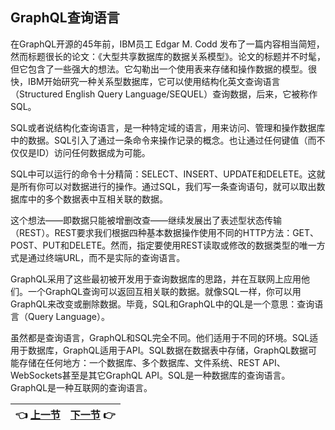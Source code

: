 ## GraphQL查询语言

在GraphQL开源的45年前，IBM员工 Edgar M. Codd 发布了一篇内容相当简短，然而标题很长的论文：《大型共享数据库的数据关系模型》。论文的标题并不时髦，但它包含了一些强大的想法。它勾勒出一个使用表来存储和操作数据的模型。很快，IBM开始研究一种关系型数据库，它可以使用结构化英文查询语言（Structured English Query Language/SEQUEL）查询数据，后来，它被称作SQL。  
  
SQL或者说结构化查询语言，是一种特定域的语言，用来访问、管理和操作数据库中的数据。SQL引入了通过一条命令来操作记录的概念。也让通过任何键值（而不仅仅是ID）访问任何数据成为可能。  
  
SQL中可以运行的命令十分精简：SELECT、INSERT、UPDATE和DELETE。这就是所有你可以对数据进行的操作。通过SQL，我们写一条查询语句，就可以取出数据库中的多个数据表中互相关联的数据。  
  
这个想法——即数据只能被增删改查——继续发展出了表述型状态传输（REST）。REST要求我们根据四种基本数据操作使用不同的HTTP方法：GET、POST、PUT和DELETE。然而，指定要使用REST读取或修改的数据类型的唯一方式是通过终端URL，而不是实际的查询语言。  
  
GraphQL采用了这些最初被开发用于查询数据库的思路，并在互联网上应用他们。一个GraphQL查询可以返回互相关联的数据。就像SQL一样，你可以用GraphQL来改变或删除数据。毕竟，SQL和GraphQL中的QL是一个意思：查询语言（Query Language）。  
  
虽然都是查询语言，GraphQL和SQL完全不同。他们适用于不同的环境。SQL适用于数据库，GraphQL适用于API。SQL数据在数据表中存储，GraphQL数据可能存储在任何地方：一个数据库、多个数据库、文件系统、REST API、WebSockets甚至是其它GraphQL API。SQL是一种数据库的查询语言。GraphQL是一种互联网的查询语言。  

| :point_left: [上一节](/ch02_04.md) | [下一节](/ch03_01.md) :point_right: |
| - | - |
